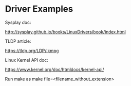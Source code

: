 # Driver Examples
Sysplay doc: 

http://sysplay.github.io/books/LinuxDrivers/book/index.html

TLDP article:

https://tldp.org/LDP/lkmpg

Linux Kernel API doc:

https://www.kernel.org/doc/htmldocs/kernel-api/

Run make as make file=<filename_without_extension>
